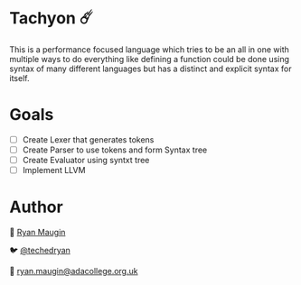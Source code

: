 # Tachyon ☄️

This is a performance focused language which tries to be an all in one with multiple ways to do everything like defining a function could be done using syntax of many different languages but has a distinct and explicit syntax for itself.

# Goals
- [ ] Create Lexer that generates tokens
- [ ] Create Parser to use tokens and form Syntax tree
- [ ] Create Evaluator using syntxt tree
- [ ] Implement LLVM

# Author

🤖 [Ryan Maugin](https://ryanmaugin.github.io)

🐦 [@techedryan](https://www.twitter.com/techedryan)

📨 ryan.maugin@adacollege.org.uk
